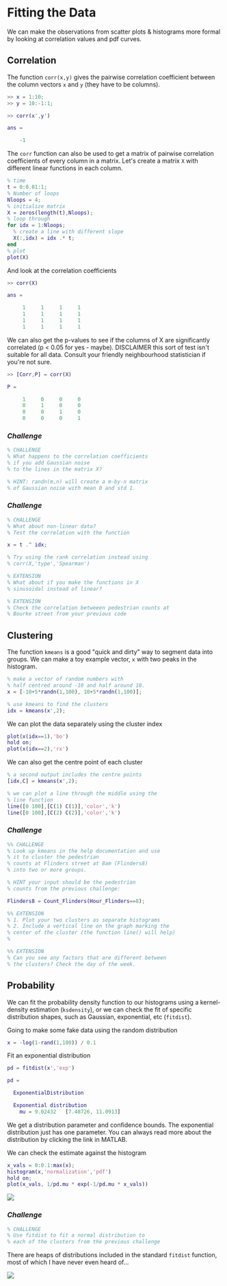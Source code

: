 # Fitting the Data

We can make the observations from scatter plots & histograms more formal by looking at correlation values and pdf curves.

## Correlation
The function `corr(x,y)` gives the pairwise correlation coefficient between the column vectors `x` and `y` (they have to be columns).

``` Matlab
>> x = 1:10;
>> y = 10:-1:1;

>> corr(x',y')

ans =

    -1
```

The `corr` function can also be used to get a matrix of pairwise correlation coefficients of every column in a matrix. Let's create a matrix `X` with different linear functions in each column.

``` Matlab
% time
t = 0:0.01:1;
% Number of loops
Nloops = 4;
% initialize matrix
X = zeros(length(t),Nloops);
% loop through
for idx = 1:Nloops;
  % create a line with different slope
  X(:,idx) = idx .* t;      
end
% plot
plot(X)
```
And look at the correlation coefficients

``` Matlab
>> corr(X)

ans =

     1     1     1     1
     1     1     1     1
     1     1     1     1
     1     1     1     1
```

We can also get the p-values to see if the columns of X are significantly correlated (p < 0.05 for yes - maybe). DISCLAIMER this sort of test isn't suitable for all data. Consult your friendly neighbourhood statistician if you're not sure.

``` Matlab
>> [Corr,P] = corr(X)

P =

     1     0     0     0
     0     1     0     0
     0     0     1     0
     0     0     0     1
```

### *Challenge*
``` Matlab
% CHALLENGE
% What happens to the correlation coefficients
% if you add Gaussian noise
% to the lines in the matrix X?

% HINT: randn(m,n) will create a m-by-n matrix 
% of Gaussian noise with mean 0 and std 1. 
```

### *Challenge*

``` Matlab
% CHALLENGE
% What about non-linear data?
% Test the correlation with the function 

x = t .^ idx;

% Try using the rank correlation instead using
% corr(X,'type','Spearman')

% EXTENSION
% What about if you make the functions in X 
% sinusoidal instead of linear? 

% EXTENSION
% Check the correlation betweeen pedestrian counts at
% Bourke street from your previous code

```

## Clustering

The function `kmeans` is a good "quick and dirty" way to segment data into groups. 
We can make a toy example vector, `x` with two peaks in the histogram.
``` Matlab
% make a vector of random numbers with 
% half centred around -10 and half around 10.
x = [-10+5*randn(1,100), 10+5*randn(1,100)];

% use kmeans to find the clusters
idx = kmeans(x',2);
```
We can plot the data separately using the cluster index
```Matlab
plot(x(idx==1),'bo')
hold on;
plot(x(idx==2),'rx')
```
We can also get the centre point of each cluster
```Matlab
% a second output includes the centre points
[idx,C] = kmeans(x',2);

% we can plot a line through the middle using the 
% line function
line([0 100],[C(1) C(1)],'color','k')
line([0 100],[C(2) C(2)],'color','k')
```
### *Challenge*
``` Matlab
%% CHALLENGE 
% Look up kmeans in the help documentation and use 
% it to cluster the pedestrian
% counts at Flinders street at 8am (Flinders8)
% into two or more groups.

% HINT your input should be the pedestrian 
% counts from the previous challenge: 

Flinders8 = Count_Flinders(Hour_Flinders==8);

%% EXTENSION
% 1. Plot your two clusters as separate histograms
% 2. Include a vertical line on the graph marking the 
% center of the cluster (the function line() will help)
% 

%% EXTENSION
% Can you see any factors that are different between 
% the clusters? Check the day of the week. 

```

## Probability

We can fit the probability density function to our histograms using a kernel-density estimation (`ksdensity`), or we can check the fit of specific distribution shapes, such as Gaussian, exponential, etc (`fitdist`).

Going to make some fake data using the random distribution
```Matlab
x = -log(1-rand(1,100)) / 0.1
```

Fit an exponential distribution
```Matlab
pd = fitdist(x','exp')

pd = 

  ExponentialDistribution

  Exponential distribution
    mu = 9.02432   [7.48726, 11.0913]
```

We get a distribution parameter and confidence bounds. The exponential distribution just has one parameter. You can always read more about the distribution by clicking the link in MATLAB.

We can check the estimate against the histogram
``` Matlab
x_vals = 0:0.1:max(x);
histogram(x,'normalization','pdf')
hold on;
plot(x_vals, 1/pd.mu * exp(-1/pd.mu * x_vals))
```

![](expdist.jpg)

### *Challenge*
``` Matlab
% CHALLENGE
% Use fitdist to fit a normal distribution to 
% each of the clusters from the previous challenge
```

There are heaps of distributions included in the standard `fitdist` function, most of which I have never even heard of...

![](dist.jpg)
